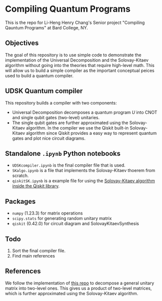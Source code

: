 # Compiling Quantum Programs
This is the repo for Li-Heng Henry Chang's Senior project "Compiling Qauntum Programs" at Bard College, NY. 

## Objectives
The goal of this repository is to use simple code to demonstrate the implementation of the Universal Decomposition and the Solovay-Kitaev algorithm without going into the theories that require high-level math. This will allow us to build a simple compiler as the important conceptual peices used to build a quantum compiler. 

## UDSK Quantum compiler 
This repository builds a compiler with two components: 
- Universal Decomposition decomposes a quantum program $U$ into CNOT and single qubit gates (two-level) unitaries. 
- The single qubit gates are further approximated using the Solovay-Kitaev algorithm. In the compiler we use the Qiskit built-in Solovay-Kitaev algorithm since Qiskit provides a easy way to represent quantum gates and plot nice circuit diagrams. 

## Standalone ```.ipynb``` Python notebooks 
- ```UDSKcompiler.ipynb``` is the final compiler file that is used. 
- ```SKalgo.ipynb``` is a file that implements the Solovay-Kitaev thoerem from scratch.
- ```qiskitSK.ipynb``` is a example file for using the [Solovay-Kitaev algorithm inside the Qiskit library](https://qiskit.org/documentation/stubs/qiskit.transpiler.passes.SolovayKitaevSynthesis.html).

## Packages 
- ```numpy``` (1.23.3) for matrix operations
- ```scipy.stats``` for generating random unitary matrix 
- ```qiskit``` (0.42.0) for circuit diagram and SolovayKitaevSynthesis


## Todo 
1) Sort the final compiler file. 
2) Find main references 

## References 
We follow the implementation of [this repo](https://github.com/fedimser/quantum_decomp) to decompose a general unitary matrix into two-level ones. This gives us a product of two-level matrices, which is further approximated using the Solovay-Kitaev algorithm.  



